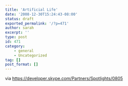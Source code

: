 ```yaml
---
title: 'Artificial Life'
date: '2008-12-30T15:24:43-08:00'
status: draft
exported_permalink: '/?p=471'
author: sarah
excerpt: ''
type: post
id: 471
category:
    - general
    - Uncategorized
tag: []
post_format: []
---
```

via https://developer.skype.com/Partners/Spotlights/0805